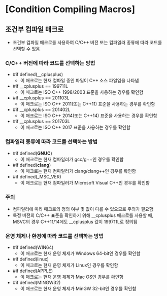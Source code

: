 # [Condition Compiling Macros]

## 조건부 컴파일 매크로
- 조건부 컴파일 매크로를 사용하여 C/C++ 버전 또는 컴파일러 종류에 따라 코드를 선택할 수 있음

### C/C++ 버전에 따라 코드를 선택하는 방법
- #if defined(__cplusplus)
  - 이 매크로는 현재 컴파일 중인 파일이 C++ 소스 파일임을 나타냄
- #if __cplusplus == 199711L
  - 이 매크로는 ISO C++ 1998/2003 표준을 사용하는 경우를 확인함
- #if __cplusplus == 201103L
  - 이 매크로는 ISO C++ 2011(또는 C++11) 표준을 사용하는 경우를 확인함
- #if __cplusplus == 201402L
  - 이 매크로는 ISO C++ 2014(또는 C++14) 표준을 사용하는 경우를 확인함
- #if __cplusplus == 201703L
  - 이 매크로는 ISO C++ 2017 표준을 사용하는 경우를 확인함

### 컴파일러 종류에 따라 코드를 선택하는 방법
- #if defined(__GNUC__)
  - 이 매크로는 현재 컴파일러가 gcc/g++인 경우를 확인함
- #if defined(__clang__)
  - 이 매크로는 현재 컴파일러가 clang/clang++인 경우를 확인함
- #if defined(_MSC_VER)
  - 이 매크로는 현재 컴파일러가 Microsoft Visual C++인 경우를 확인함

### 주의
- 컴파일러에 따라 매크로의 정의 여부 및 값이 다를 수 있으므로 주의가 필요함
- 특정 버전의 C/C++ 표준을 확인하기 위해 __cplusplus 매크로를 사용할 때, MSVC의 경우 C++11/14에도 __cplusplus 값이 199711L로 정의됨

### 운영 체제나 환경에 따라 코드를 선택하는 방법
- #if defined(WIN64)
  - 이 매크로는 현재 운영 체제가 Windows 64-bit인 경우를 확인함
- #if defined(linux)
  - 이 매크로는 현재 운영 체제가 Linux인 경우를 확인함
- #if defined(APPLE)
  - 이 매크로는 현재 운영 체제가 Mac OS인 경우를 확인함
- #if defined(MINGW32)
  - 이 매크로는 현재 운영 체제가 MinGW 32-bit인 경우를 확인함
